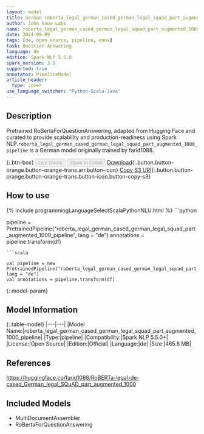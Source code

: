 ```yaml
---
layout: model
title: German roberta_legal_german_cased_german_legal_squad_part_augmented_1000_pipeline pipeline RoBertaForQuestionAnswering from farid1088
author: John Snow Labs
name: roberta_legal_german_cased_german_legal_squad_part_augmented_1000_pipeline
date: 2024-09-09
tags: [de, open_source, pipeline, onnx]
task: Question Answering
language: de
edition: Spark NLP 5.5.0
spark_version: 3.0
supported: true
annotator: PipelineModel
article_header:
  type: cover
use_language_switcher: "Python-Scala-Java"
---
```


## Description

Pretrained RoBertaForQuestionAnswering, adapted from Hugging Face and curated to provide scalability and production-readiness using Spark NLP.`roberta_legal_german_cased_german_legal_squad_part_augmented_1000_pipeline` is a German model originally trained by farid1088.

{:.btn-box}
<button class="button button-orange" disabled>Live Demo</button>
<button class="button button-orange" disabled>Open in Colab</button>
[Download](https://s3.amazonaws.com/auxdata.johnsnowlabs.com/public/models/roberta_legal_german_cased_german_legal_squad_part_augmented_1000_pipeline_de_5.5.0_3.0_1725867331478.zip){:.button.button-orange.button-orange-trans.arr.button-icon}
[Copy S3 URI](s3://auxdata.johnsnowlabs.com/public/models/roberta_legal_german_cased_german_legal_squad_part_augmented_1000_pipeline_de_5.5.0_3.0_1725867331478.zip){:.button.button-orange.button-orange-trans.button-icon.button-copy-s3}

## How to use



<div class="tabs-box" markdown="1">
{% include programmingLanguageSelectScalaPythonNLU.html %}
```python

pipeline = PretrainedPipeline("roberta_legal_german_cased_german_legal_squad_part_augmented_1000_pipeline", lang = "de")
annotations =  pipeline.transform(df)   

```
```scala

val pipeline = new PretrainedPipeline("roberta_legal_german_cased_german_legal_squad_part_augmented_1000_pipeline", lang = "de")
val annotations = pipeline.transform(df)

```
</div>

{:.model-param}
## Model Information

{:.table-model}
|---|---|
|Model Name:|roberta_legal_german_cased_german_legal_squad_part_augmented_1000_pipeline|
|Type:|pipeline|
|Compatibility:|Spark NLP 5.5.0+|
|License:|Open Source|
|Edition:|Official|
|Language:|de|
|Size:|465.8 MB|

## References

https://huggingface.co/farid1088/RoBERTa-legal-de-cased_German_legal_SQuAD_part_augmented_1000

## Included Models

- MultiDocumentAssembler
- RoBertaForQuestionAnswering